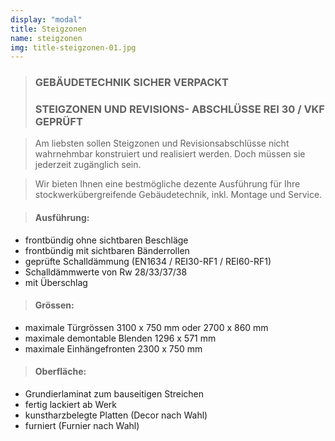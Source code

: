 ```yaml
---
display: "modal"
title: Steigzonen
name: steigzonen
img: title-steigzonen-01.jpg
---
```


> ### GEBÄUDETECHNIK SICHER VERPACKT
> ### STEIGZONEN UND REVISIONS- ABSCHLÜSSE REI 30 / VKF GEPRÜFT

> Am liebsten sollen Steigzonen und Revisionsabschlüsse nicht wahrnehmbar konstruiert und realisiert werden. Doch müssen sie jederzeit zugänglich sein.

> Wir bieten Ihnen eine bestmögliche dezente Ausführung für Ihre stockwerkübergreifende Gebäudetechnik, inkl. Montage und Service.

> #### Ausführung:
* frontbündig ohne sichtbaren Beschläge
* frontbündig mit sichtbaren Bänderrollen
* geprüfte Schalldämmung (EN1634 / REI30-RF1 / REI60-RF1)
* Schalldämmwerte von Rw 28/33/37/38
* mit Überschlag

> #### Grössen:
* maximale Türgrössen 3100 x 750 mm oder 2700 x 860 mm
* maximale demontable Blenden 1296 x 571 mm
* maximale Einhängefronten 2300 x 750 mm

> #### Oberfläche:
* Grundierlaminat zum bauseitigen Streichen
* fertig lackiert ab Werk
* kunstharzbelegte Platten (Decor nach Wahl)
* furniert (Furnier nach Wahl)
